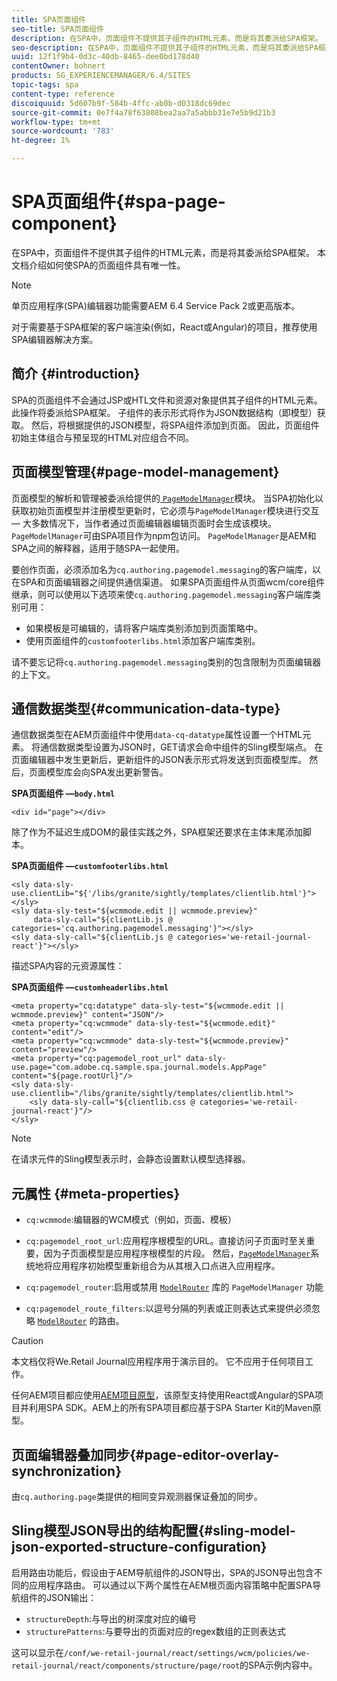```yaml
---
title: SPA页面组件
seo-title: SPA页面组件
description: 在SPA中，页面组件不提供其子组件的HTML元素，而是将其委派给SPA框架。 本文档介绍如何使SPA的页面组件具有唯一性。
seo-description: 在SPA中，页面组件不提供其子组件的HTML元素，而是将其委派给SPA框架。 本文档介绍如何使SPA的页面组件具有唯一性。
uuid: 12f1f9b4-0d3c-40db-8465-dee0bd178d40
contentOwner: bohnert
products: SG_EXPERIENCEMANAGER/6.4/SITES
topic-tags: spa
content-type: reference
discoiquuid: 5d607b9f-584b-4ffc-ab0b-d0318dc69dec
source-git-commit: 0e7f4a78f63808bea2aa7a5abbb31e7e5b9d21b3
workflow-type: tm+mt
source-wordcount: '783'
ht-degree: 1%

---
```



# SPA页面组件{#spa-page-component}

在SPA中，页面组件不提供其子组件的HTML元素，而是将其委派给SPA框架。 本文档介绍如何使SPA的页面组件具有唯一性。

>[!NOTE]
>
>单页应用程序(SPA)编辑器功能需要AEM 6.4 Service Pack 2或更高版本。
>
>对于需要基于SPA框架的客户端渲染(例如，React或Angular)的项目，推荐使用SPA编辑器解决方案。

## 简介 {#introduction}

SPA的页面组件不会通过JSP或HTL文件和资源对象提供其子组件的HTML元素。 此操作将委派给SPA框架。 子组件的表示形式将作为JSON数据结构（即模型）获取。 然后，将根据提供的JSON模型，将SPA组件添加到页面。 因此，页面组件初始主体组合与预呈现的HTML对应组合不同。

## 页面模型管理{#page-model-management}

页面模型的解析和管理被委派给提供的[ `PageModelManager`](/help/sites-developing/spa-blueprint.md#pagemodelmanager)模块。 当SPA初始化以获取初始页面模型并注册模型更新时，它必须与`PageModelManager`模块进行交互 — 大多数情况下，当作者通过页面编辑器编辑页面时会生成该模块。 `PageModelManager`可由SPA项目作为npm包访问。 `PageModelManager`是AEM和SPA之间的解释器，适用于随SPA一起使用。

要创作页面，必须添加名为`cq.authoring.pagemodel.messaging`的客户端库，以在SPA和页面编辑器之间提供通信渠道。 如果SPA页面组件从页面wcm/core组件继承，则可以使用以下选项来使`cq.authoring.pagemodel.messaging`客户端库类别可用：

* 如果模板是可编辑的，请将客户端库类别添加到页面策略中。
* 使用页面组件的`customfooterlibs.html`添加客户端库类别。

请不要忘记将`cq.authoring.pagemodel.messaging`类别的包含限制为页面编辑器的上下文。

## 通信数据类型{#communication-data-type}

通信数据类型在AEM页面组件中使用`data-cq-datatype`属性设置一个HTML元素。 将通信数据类型设置为JSON时，GET请求会命中组件的Sling模型端点。 在页面编辑器中发生更新后，更新组件的JSON表示形式将发送到页面模型库。 然后，页面模型库会向SPA发出更新警告。

**SPA页面组件 —`body.html`**

```
<div id="page"></div>
```

除了作为不延迟生成DOM的最佳实践之外，SPA框架还要求在主体末尾添加脚本。

**SPA页面组件 —`customfooterlibs.html`**

```
<sly data-sly-use.clientLib="${'/libs/granite/sightly/templates/clientlib.html'}"></sly>
<sly data-sly-test="${wcmmode.edit || wcmmode.preview}"
     data-sly-call="${clientLib.js @ categories='cq.authoring.pagemodel.messaging'}"></sly>
<sly data-sly-call="${clientLib.js @ categories='we-retail-journal-react'}"></sly>
```

描述SPA内容的元资源属性：

**SPA页面组件 —`customheaderlibs.html`**

```
<meta property="cq:datatype" data-sly-test="${wcmmode.edit || wcmmode.preview}" content="JSON"/>
<meta property="cq:wcmmode" data-sly-test="${wcmmode.edit}" content="edit"/>
<meta property="cq:wcmmode" data-sly-test="${wcmmode.preview}" content="preview"/>
<meta property="cq:pagemodel_root_url" data-sly-use.page="com.adobe.cq.sample.spa.journal.models.AppPage" content="${page.rootUrl}"/>
<sly data-sly-use.clientlib="/libs/granite/sightly/templates/clientlib.html">
    <sly data-sly-call="${clientlib.css @ categories='we-retail-journal-react'}"/>
</sly>
```

>[!NOTE]
>
>在请求元件的Sling模型表示时，会静态设置默认模型选择器。

## 元属性 {#meta-properties}

* `cq:wcmmode`:编辑器的WCM模式（例如，页面、模板）
* `cq:pagemodel_root_url`:应用程序根模型的URL。直接访问子页面时至关重要，因为子页面模型是应用程序根模型的片段。 然后，[`PageModelManager`](/help/sites-developing/spa-page-component.md)系统地将应用程序初始模型重新组合为从其根入口点进入应用程序。

* `cq:pagemodel_router`:启用或禁用 [`ModelRouter`](/help/sites-developing/spa-routing.md) 库的 `PageModelManager` 功能

* `cq:pagemodel_route_filters`:以逗号分隔的列表或正则表达式来提供必须忽略 [`ModelRouter`](/help/sites-developing/spa-routing.md) 的路由。

>[!CAUTION]
>
>本文档仅将We.Retail Journal应用程序用于演示目的。 它不应用于任何项目工作。
>
>任何AEM项目都应使用[AEM项目原型](https://docs.adobe.com/content/help/zh-Hans/experience-manager-core-components/using/developing/archetype/overview.html)，该原型支持使用React或Angular的SPA项目并利用SPA SDK。AEM上的所有SPA项目都应基于SPA Starter Kit的Maven原型。

## 页面编辑器叠加同步{#page-editor-overlay-synchronization}

由`cq.authoring.page`类提供的相同变异观测器保证叠加的同步。

## Sling模型JSON导出的结构配置{#sling-model-json-exported-structure-configuration}

启用路由功能后，假设由于AEM导航组件的JSON导出，SPA的JSON导出包含不同的应用程序路由。 可以通过以下两个属性在AEM根页面内容策略中配置SPA导航组件的JSON输出：

* `structureDepth`:与导出的树深度对应的编号
* `structurePatterns`:与要导出的页面对应的regex数组的正则表达式

这可以显示在`/conf/we-retail-journal/react/settings/wcm/policies/we-retail-journal/react/components/structure/page/root`的SPA示例内容中。
